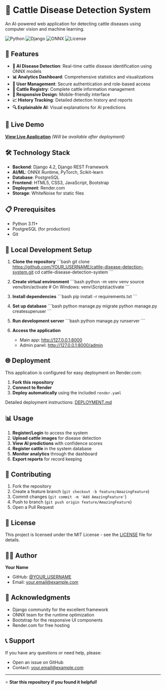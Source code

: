 # 🐄 Cattle Disease Detection System

An AI-powered web application for detecting cattle diseases using computer vision and machine learning.

![Python](https://img.shields.io/badge/Python-3.11-blue)
![Django](https://img.shields.io/badge/Django-4.2-green)
![ONNX](https://img.shields.io/badge/ONNX-Runtime-orange)
![License](https://img.shields.io/badge/License-MIT-yellow)

## 🌟 Features

- **🤖 AI Disease Detection**: Real-time cattle disease identification using ONNX models
- **📊 Analytics Dashboard**: Comprehensive statistics and visualizations
- **👥 User Management**: Secure authentication and role-based access
- **🐄 Cattle Registry**: Complete cattle information management
- **📱 Responsive Design**: Mobile-friendly interface
- **📈 History Tracking**: Detailed detection history and reports
- **🔍 Explainable AI**: Visual explanations for AI predictions

## 🚀 Live Demo

**[View Live Application](https://your-app-name.onrender.com)** *(Will be available after deployment)*

## 🛠️ Technology Stack

- **Backend**: Django 4.2, Django REST Framework
- **AI/ML**: ONNX Runtime, PyTorch, Scikit-learn
- **Database**: PostgreSQL
- **Frontend**: HTML5, CSS3, JavaScript, Bootstrap
- **Deployment**: Render.com
- **Storage**: WhiteNoise for static files

## 📋 Prerequisites

- Python 3.11+
- PostgreSQL (for production)
- Git

## 🔧 Local Development Setup

1. **Clone the repository**
   \`\`\`bash
   git clone https://github.com/YOUR_USERNAME/cattle-disease-detection-system.git
   cd cattle-disease-detection-system
   \`\`\`

2. **Create virtual environment**
   \`\`\`bash
   python -m venv venv
   source venv/bin/activate  # On Windows: venv\Scripts\activate
   \`\`\`

3. **Install dependencies**
   \`\`\`bash
   pip install -r requirements.txt
   \`\`\`

4. **Set up database**
   \`\`\`bash
   python manage.py migrate
   python manage.py createsuperuser
   \`\`\`

5. **Run development server**
   \`\`\`bash
   python manage.py runserver
   \`\`\`

6. **Access the application**
   - Main app: http://127.0.0.1:8000
   - Admin panel: http://127.0.0.1:8000/admin

## 🌐 Deployment

This application is configured for easy deployment on Render.com:

1. **Fork this repository**
2. **Connect to Render**
3. **Deploy automatically** using the included `render.yaml`

Detailed deployment instructions: [DEPLOYMENT.md](DEPLOYMENT.md)

## 📊 Usage

1. **Register/Login** to access the system
2. **Upload cattle images** for disease detection
3. **View AI predictions** with confidence scores
4. **Register cattle** in the system database
5. **Monitor analytics** through the dashboard
6. **Export reports** for record keeping

## 🤝 Contributing

1. Fork the repository
2. Create a feature branch (`git checkout -b feature/AmazingFeature`)
3. Commit changes (`git commit -m 'Add AmazingFeature'`)
4. Push to branch (`git push origin feature/AmazingFeature`)
5. Open a Pull Request

## 📄 License

This project is licensed under the MIT License - see the [LICENSE](LICENSE) file for details.

## 👨‍💻 Author

**Your Name**
- GitHub: [@YOUR_USERNAME](https://github.com/YOUR_USERNAME)
- Email: your.email@example.com

## 🙏 Acknowledgments

- Django community for the excellent framework
- ONNX team for the runtime optimization
- Bootstrap for the responsive UI components
- Render.com for free hosting

## 📞 Support

If you have any questions or need help, please:
- Open an issue on GitHub
- Contact: your.email@example.com

---

⭐ **Star this repository if you found it helpful!**
